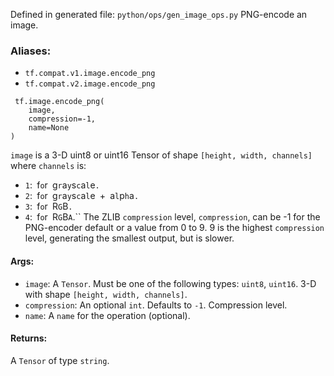 Defined in generated file: `python/ops/gen_image_ops.py`
PNG-encode an image.
### Aliases:
- `tf.compat.v1.image.encode_png`
- `tf.compat.v2.image.encode_png`

```
 tf.image.encode_png(
    image,
    compression=-1,
    name=None
)
```
`image` is a 3-D uint8 or uint16 Tensor of shape `[height, width, channels]` where `channels` is:
- ``1``:`` ``f``o``r`` ``g``r``a``y``s``c``a``l``e``.``
- ``2``:`` ``f``o``r`` ``g``r``a``y``s``c``a``l``e`` ``+`` ``a``l``p``h``a``.``
- ``3``:`` ``f``o``r`` ``R``G``B``.``
- ``4``:`` ``f``o``r`` ``R``G``B``A``.``
The ZLIB `compression` level, `compression`, can be -1 for the PNG-encoder default or a value from 0 to 9. 9 is the highest `compression` level, generating the smallest output, but is slower.
#### Args:
- `image`: A `Tensor`. Must be one of the following types: `uint8`, `uint16`. 3-D with shape `[height, width, channels]`.
- `compression`: An optional `int`. Defaults to `-1`. Compression level.
- `name`: A `name` for the operation (optional).
#### Returns:
A `Tensor` of type `string`.
